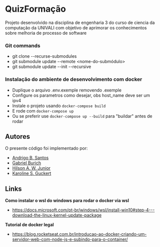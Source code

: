 # QuizFormação
Projeto desenvolvido na disciplina de engenharia 3 do curso de ciencia da computação da UNIVALI com objetivo de
aprimorar os conhecimentos sobre melhoria de processo de software

### Git commands
- git clone --recurse-submodules
- git submodule update --remote <nome-do-submódulo>
- git submodule update --init --recursive

### Instalação do ambiente de desenvolvimento com docker
- Duplique o arquivo .env.exemple removendo .exemple
- Configure os parametros como desejar, obs host_name deve ser um ipv4
- Instale o projeto usando `docker-compose build` 
- E rode com `docker-compose up`
- Ou se preferir use `docker-compose up --build` para "buildar" antes de rodar

## Autores
O presente código foi implementado por:
* [Andrigo B. Santos](https://github.com/andrigoBS)
* [Gabriel Burich](https://github.com/gabrielburich)
* [Hilson A. W. Junior](https://github.com/Hilson-Alex)
* [Karoline S. Guckert](https://github.com/karolineguckert)

## Links
**Como instalar o wsl do windows para rodar o docker via wsl**
- https://docs.microsoft.com/pt-br/windows/wsl/install-win10#step-4---download-the-linux-kernel-update-package

**Tutorial de docker legal**
- https://blog.rocketseat.com.br/introducao-ao-docker-criando-um-servidor-web-com-node-js-e-subindo-para-o-container/
